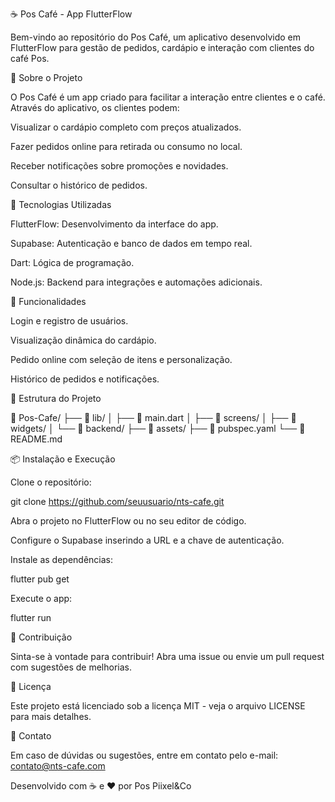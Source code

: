 ☕ Pos Café - App FlutterFlow

Bem-vindo ao repositório do Pos Café, um aplicativo desenvolvido em FlutterFlow para gestão de pedidos, cardápio e interação com clientes do café Pos.

📱 Sobre o Projeto

O Pos Café é um app criado para facilitar a interação entre clientes e o café. Através do aplicativo, os clientes podem:

Visualizar o cardápio completo com preços atualizados.

Fazer pedidos online para retirada ou consumo no local.

Receber notificações sobre promoções e novidades.

Consultar o histórico de pedidos.

🔧 Tecnologias Utilizadas

FlutterFlow: Desenvolvimento da interface do app.

Supabase: Autenticação e banco de dados em tempo real.

Dart: Lógica de programação.

Node.js: Backend para integrações e automações adicionais.

🚀 Funcionalidades

Login e registro de usuários.

Visualização dinâmica do cardápio.

Pedido online com seleção de itens e personalização.

Histórico de pedidos e notificações.

📂 Estrutura do Projeto

📁 Pos-Cafe/
├── 📁 lib/
│   ├── 📄 main.dart
│   ├── 📁 screens/
│   ├── 📁 widgets/
│   └── 📁 backend/
├── 📁 assets/
├── 📄 pubspec.yaml
└── 📄 README.md

📦 Instalação e Execução

Clone o repositório:

git clone https://github.com/seuusuario/nts-cafe.git

Abra o projeto no FlutterFlow ou no seu editor de código.

Configure o Supabase inserindo a URL e a chave de autenticação.

Instale as dependências:

flutter pub get

Execute o app:

flutter run

🤝 Contribuição

Sinta-se à vontade para contribuir! Abra uma issue ou envie um pull request com sugestões de melhorias.

📄 Licença

Este projeto está licenciado sob a licença MIT - veja o arquivo LICENSE para mais detalhes.

📩 Contato

Em caso de dúvidas ou sugestões, entre em contato pelo e-mail: contato@nts-cafe.com

Desenvolvido com ☕ e ❤️ por Pos Piixel&Co
